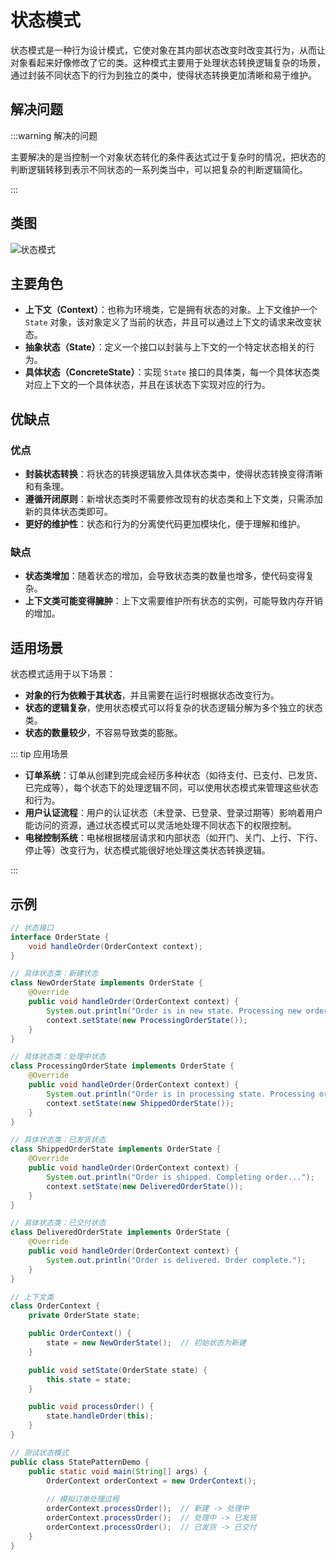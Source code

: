 # 状态模式

状态模式是一种行为设计模式，它使对象在其内部状态改变时改变其行为，从而让对象看起来好像修改了它的类。这种模式主要用于处理状态转换逻辑复杂的场景，通过封装不同状态下的行为到独立的类中，使得状态转换更加清晰和易于维护。

## 解决问题

:::warning 解决的问题

主要解决的是当控制一个对象状态转化的条件表达式过于复杂时的情况，把状态的判断逻辑转移到表示不同状态的一系列类当中，可以把复杂的判断逻辑简化。

:::

## 类图

![状态模式](/assets/image/method/dp/状态模式.png)

## 主要角色

- **上下文（Context）**：也称为环境类，它是拥有状态的对象。上下文维护一个 `State` 对象，该对象定义了当前的状态，并且可以通过上下文的请求来改变状态。
- **抽象状态（State）**：定义一个接口以封装与上下文的一个特定状态相关的行为。
- **具体状态（ConcreteState）**：实现 `State` 接口的具体类，每一个具体状态类对应上下文的一个具体状态，并且在该状态下实现对应的行为。

##  优缺点

### 优点

- **封装状态转换**：将状态的转换逻辑放入具体状态类中，使得状态转换变得清晰和有条理。
- **遵循开闭原则**：新增状态类时不需要修改现有的状态类和上下文类，只需添加新的具体状态类即可。
- **更好的维护性**：状态和行为的分离使代码更加模块化，便于理解和维护。

### 缺点

- **状态类增加**：随着状态的增加，会导致状态类的数量也增多，使代码变得复杂。
- **上下文类可能变得臃肿**：上下文需要维护所有状态的实例，可能导致内存开销的增加。

## 适用场景

状态模式适用于以下场景：

- **对象的行为依赖于其状态**，并且需要在运行时根据状态改变行为。
- **状态的逻辑复杂**，使用状态模式可以将复杂的状态逻辑分解为多个独立的状态类。
- **状态的数量较少**，不容易导致类的膨胀。

::: tip 应用场景

- **订单系统**：订单从创建到完成会经历多种状态（如待支付、已支付、已发货、已完成等），每个状态下的处理逻辑不同，可以使用状态模式来管理这些状态和行为。
- **用户认证流程**：用户的认证状态（未登录、已登录、登录过期等）影响着用户能访问的资源，通过状态模式可以灵活地处理不同状态下的权限控制。
- **电梯控制系统**：电梯根据楼层请求和内部状态（如开门、关门、上行、下行、停止等）改变行为，状态模式能很好地处理这类状态转换逻辑。

:::

## 示例

```java
// 状态接口
interface OrderState {
    void handleOrder(OrderContext context);
}

// 具体状态类：新建状态
class NewOrderState implements OrderState {
    @Override
    public void handleOrder(OrderContext context) {
        System.out.println("Order is in new state. Processing new order...");
        context.setState(new ProcessingOrderState());
    }
}

// 具体状态类：处理中状态
class ProcessingOrderState implements OrderState {
    @Override
    public void handleOrder(OrderContext context) {
        System.out.println("Order is in processing state. Processing order...");
        context.setState(new ShippedOrderState());
    }
}

// 具体状态类：已发货状态
class ShippedOrderState implements OrderState {
    @Override
    public void handleOrder(OrderContext context) {
        System.out.println("Order is shipped. Completing order...");
        context.setState(new DeliveredOrderState());
    }
}

// 具体状态类：已交付状态
class DeliveredOrderState implements OrderState {
    @Override
    public void handleOrder(OrderContext context) {
        System.out.println("Order is delivered. Order complete.");
    }
}

// 上下文类
class OrderContext {
    private OrderState state;

    public OrderContext() {
        state = new NewOrderState();  // 初始状态为新建
    }

    public void setState(OrderState state) {
        this.state = state;
    }

    public void processOrder() {
        state.handleOrder(this);
    }
}

// 测试状态模式
public class StatePatternDemo {
    public static void main(String[] args) {
        OrderContext orderContext = new OrderContext();
        
        // 模拟订单处理过程
        orderContext.processOrder();  // 新建 -> 处理中
        orderContext.processOrder();  // 处理中 -> 已发货
        orderContext.processOrder();  // 已发货 -> 已交付
    }
}

```